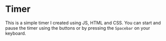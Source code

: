 # Timer

This is a simple timer I created using JS, HTML and CSS.
You can start and pause the timer using the buttons or by pressing the `Spacebar` on your keyboard.
